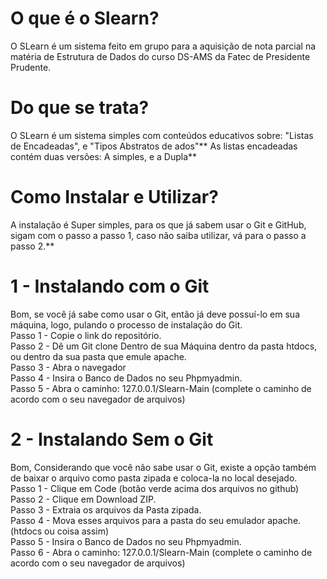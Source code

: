 # O que é o Slearn?
 O SLearn é um sistema feito em grupo para a aquisição de nota parcial na matéria de Estrutura de Dados do curso DS-AMS da Fatec de Presidente Prudente.<br/>

# Do que se trata?
 O SLearn é um sistema simples com conteúdos educativos sobre: "Listas de Encadeadas", e "Tipos Abstratos de ados"\**
 As listas encadeadas contém duas versões: A simples, e a Dupla\**

# Como Instalar e Utilizar?
 A instalação é Super simples, para os que já sabem usar o Git e GitHub, sigam com o passo a passo 1, caso não saiba utilizar, vá para o passo a passo 2.\**

# 1 - Instalando com o Git
 Bom, se você já sabe como usar o Git, então já deve possuí-lo em sua máquina, logo, pulando o processo de instalação do Git.<br/>
 Passo 1 - Copie o link do repositório.<br/>
 Passo 2 - Dê um Git clone Dentro de sua Máquina dentro da pasta htdocs, ou dentro da sua pasta que emule apache.<br/>
 Passo 3 - Abra o navegador<br/>
 Passo 4 - Insira o Banco de Dados no seu Phpmyadmin.<br/>
 Passo 5 - Abra o caminho: 127.0.0.1/Slearn-Main (complete o caminho de acordo com o seu navegador de arquivos)<br/>

# 2 - Instalando Sem o Git
 Bom, Considerando que você não sabe usar o Git, existe a opção também de baixar o arquivo como pasta zipada e coloca-la no local desejado.<br/>
 Passo 1 - Clique em Code (botão verde acima dos arquivos no github)<br/>
 Passo 2 - Clique em Download ZIP.<br/>
 Passo 3 - Extraia os arquivos da Pasta zipada.<br/>
 Passo 4 - Mova esses arquivos para a pasta do seu emulador apache. (htdocs ou coisa assim)<br/>
 Passo 5 - Insira o Banco de Dados no seu Phpmyadmin.<br/>
 Passo 6 - Abra o caminho: 127.0.0.1/Slearn-Main (complete o caminho de acordo com o seu navegador de arquivos)<br/>
